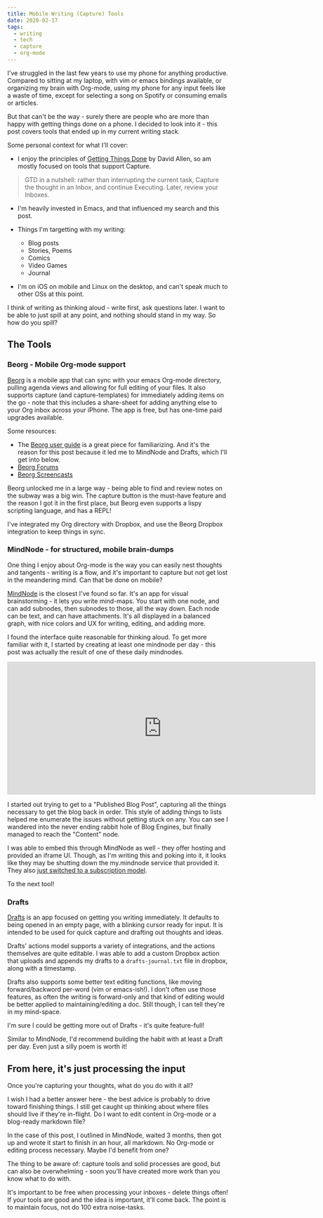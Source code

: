 ```yaml
---
title: Mobile Writing (Capture) Tools
date: 2020-02-17
tags:
  - writing
  - tech
  - capture
  - org-mode
---
```


I've struggled in the last few years to use my phone for anything productive.
Compared to sitting at my laptop, with vim or emacs bindings available, or
organizing my brain with Org-mode, using my phone for any input feels like a
waste of time, except for selecting a song on Spotify or consuming emails or
articles.

But that can't be the way - surely there are people who are more than happy with
getting things done on a phone. I decided to look into it - this post covers
tools that ended up in my current writing stack.

Some personal context for what I'll cover:

- I enjoy the principles of [Getting Things
  Done](https://gettingthingsdone.com/) by David Allen, so am mostly focused on
  tools that support Capture.

> GTD in a nutshell: rather than interrupting the current task, Capture the
> thought in an Inbox, and continue Executing. Later, review your Inboxes.

- I'm heavily invested in Emacs, and that influenced my search and this post.

- Things I'm targetting with my writing:

  - Blog posts
  - Stories, Poems
  - Comics
  - Video Games
  - Journal

- I'm on iOS on mobile and Linux on the desktop, and can't speak much to other
  OSs at this point.

I think of writing as thinking aloud - write first, ask questions later. I
want to be able to just spill at any point, and nothing should stand in my
way. So how do you spill?

## The Tools

### Beorg - Mobile Org-mode support

[Beorg](https://beorgapp.com/) is a mobile app that can sync with your emacs
Org-mode directory, pulling agenda views and allowing for full editing of your
files. It also supports capture (and capture-templates) for immediately
adding items on the go - note that this includes a share-sheet for adding
anything else to your Org inbox across your iPhone. The app is free, but has
one-time paid upgrades available.

Some resources:

- The [Beorg user guide](https://beorgapp.com/manual/) is a great piece for
  familiarizing. And it's the reason for this post because it
  led me to MindNode and Drafts, which I'll get into below.
- [Beorg Forums](https://appsonthemove.freshdesk.com/support/discussions)
- [Beorg Screencasts](https://beorgapp.com/screencasts/)

Beorg unlocked me in a large way - being able to find and review notes on the
subway was a big win. The capture button is the must-have
feature and the reason I got it in the first place, but Beorg even supports a
lispy scripting language, and has a REPL!

I've integrated my Org directory with Dropbox, and use the Beorg Dropbox integration
to keep things in sync.

### MindNode - for structured, mobile brain-dumps

One thing I enjoy about Org-mode is the way you can easily nest thoughts
and tangents - writing is a flow, and it's important to capture but not get lost
in the meandering mind. Can that be done on mobile?

[MindNode](https://mindnode.com/) is the closest I've found so far. It's an app
for visual brainstorming - it lets you write mind-maps. You start with one node,
and can add subnodes, then subnodes to those, all the way down. Each node can be
text, and can have attachments. It's all displayed in a balanced graph, with
nice colors and UX for writing, editing, and adding more.

I found the interface quite reasonable for thinking aloud. To get more familiar
with it, I started by creating at least one mindnode per day - this post was
actually the result of one of these daily mindnodes.

<iframe src="https://my.mindnode.com/pJ1TeN5nRXefUnwu1gqZFsB1eEJekL5Xqcygckbp/em#28,32,-2" frameborder="0" marginheight="0" marginwidth="0" style="border: 1px solid rgb(204, 204, 204); width: 700px; height: 300px;" onmousewheel=""></iframe>

I started out trying to get to a "Published Blog Post", capturing all the things
necessary to get the blog back in order. This style of adding things to lists
helped me enumerate the issues without getting stuck on any. You can see I
wandered into the never ending rabbit hole of Blog Engines, but finally managed
to reach the "Content" node.

I was able to embed this through MindNode as well - they offer hosting and
provided an iframe UI. Though, as I'm writing this and poking into it, it looks
like they may be shutting down the my.mindnode service that provided it. They
also [just switched to a subscription
model](https://mindnode.com/post/mindnode-7--visual-tags-and-business-model-changes).

To the next tool!

### Drafts

[Drafts](https://getdrafts.com/) is an app focused on getting you writing
immediately. It defaults to being opened in an empty page, with a blinking
cursor ready for input. It is intended to be used for quick capture and drafting
out thoughts and ideas.

Drafts' actions model supports a variety of integrations, and the actions
themselves are quite editable. I was able to add a custom Dropbox action that
uploads and appends my drafts to a `drafts-journal.txt` file in dropbox, along
with a timestamp.

Drafts also supports some better text editing functions, like moving
forward/backword per-word (vim or emacs-ish!). I don't often use those features,
as often the writing is forward-only and that kind of editing would be better
applied to maintaining/editing a doc. Still though, I can tell they're in my
mind-space.

I'm sure I could be getting more out of Drafts - it's quite feature-full!

Similar to MindNode, I'd recommend building the habit with at least a Draft per
day. Even just a silly poem is worth it!

## From here, it's just processing the input

Once you're capturing your thoughts, what do you do with it all?

I wish I had a better answer here - the best advice is probably to drive toward
finishing things. I still get caught up thinking about where files should live
if they're in-flight. Do I want to edit content in Org-mode or a blog-ready
markdown file?

In the case of this post, I outlined in MindNode, waited 3 months, then got up
and wrote it start to finish in an hour, all markdown. No Org-mode or editing
process necessary. Maybe I'd benefit from one?

The thing to be aware of: capture tools and solid processes are good, but can
also be overwhelming - soon you'll have created more work than you know what to
do with.

It's important to be free when processing your inboxes - delete things
often! If your tools are good and the idea is important, it'll come back. The
point is to maintain focus, not do 100 extra noise-tasks.
